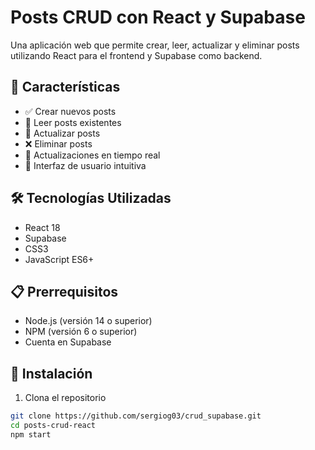 # Posts CRUD con React y Supabase

Una aplicación web que permite crear, leer, actualizar y eliminar posts utilizando React para el frontend y Supabase como backend. 

## 🚀 Características

- ✅ Crear nuevos posts
- 📖 Leer posts existentes
- 📝 Actualizar posts
- ❌ Eliminar posts
- 🎯 Actualizaciones en tiempo real
- 🎨 Interfaz de usuario intuitiva

## 🛠️ Tecnologías Utilizadas

- React 18
- Supabase
- CSS3
- JavaScript ES6+

## 📋 Prerrequisitos

- Node.js (versión 14 o superior)
- NPM (versión 6 o superior)
- Cuenta en Supabase

## 🔧 Instalación

1. Clona el repositorio
```bash
git clone https://github.com/sergiog03/crud_supabase.git
cd posts-crud-react
npm start

